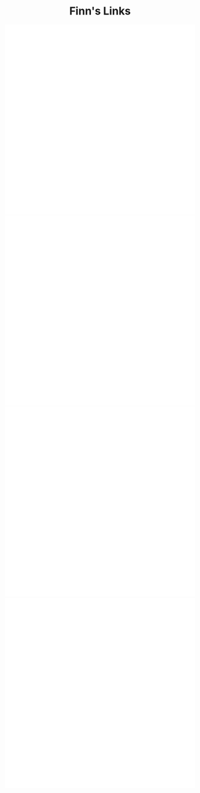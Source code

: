 <center> <h1> Finn's Links </h1> </center>

<main class="grid">
  <a href="./socials.html">
    <img src="./assets/images/icons/socials.png" alt="Socials">
  </a>
  <a href="./music.html">
    <img src="./assets/images/icons/music.png" alt="Music">
  </a>
  <a href="./physics.html">
    <img src="./assets/images/icons/physics.png" alt="Physics">
  </a>
  <a href="./old_things.html">
    <img src="./assets/images/icons/old_things.png" alt="Old Things">
  </a>
</main>

